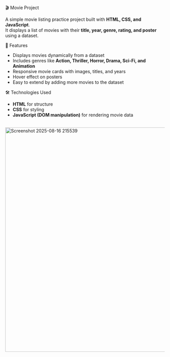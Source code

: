 🎬 Movie Project

A simple movie listing practice project built with **HTML, CSS, and JavaScript**.  
It displays a list of movies with their **title, year, genre, rating, and poster** using a dataset.



🚀 Features
- Displays movies dynamically from a dataset
- Includes genres like **Action, Thriller, Horror, Drama, Sci-Fi, and Animation**
- Responsive movie cards with images, titles, and years
- Hover effect on posters
- Easy to extend by adding more movies to the dataset


🛠️ Technologies Used
- **HTML** for structure
- **CSS** for styling
- **JavaScript (DOM manipulation)** for rendering movie data

<br>
<img width="1488" height="707" alt="Screenshot 2025-08-16 215539" src="https://github.com/user-attachments/assets/b9cfa933-855c-4182-8628-bc192b3b96b7" />


